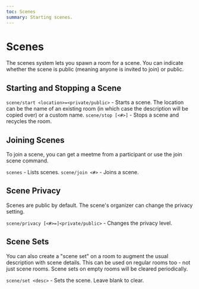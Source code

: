 ```yaml
---
toc: Scenes
summary: Starting scenes.
---
```

# Scenes

The scenes system lets you spawn a room for a scene.  You can indicate whether the scene is public (meaning anyone is invited to join) or public.

## Starting and Stopping a Scene

`scene/start <location>=<private/public>` - Starts a scene.  The location can be the name of an existing room (in which case the description will be copied over) or a custom name.
`scene/stop [<#>]` - Stops a scene and recycles the room.

## Joining Scenes

To join a scene, you can get a meetme from a participant or use the join scene command.

`scenes` - Lists scenes.
`scene/join <#>` - Joins a scene.

## Scene Privacy

Scenes are public by default.  The scene's organizer can change the privacy setting. 

`scene/privacy [<#>=]<private/public>` - Changes the privacy level.

## Scene Sets

You can also create a "scene set" on a room to augment the usual description with scene details.  This can be used on regular rooms too - not just scene rooms.  Scene sets on empty rooms will be cleared periodically.

`scene/set <desc>` - Sets the scene.  Leave blank to clear.